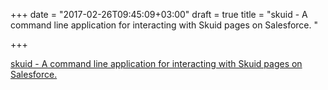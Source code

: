 +++
date = "2017-02-26T09:45:09+03:00"
draft = true
title = "skuid - A command line application for interacting with Skuid pages on Salesforce. "

+++

<p><a href="https://t.co/8nfbfJxohM">skuid - A command line application for interacting with Skuid pages on Salesforce. </a></p>
